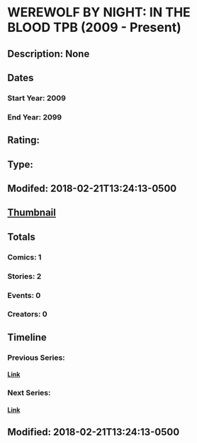 # WEREWOLF BY NIGHT: IN THE BLOOD TPB (2009 - Present)
## Description: None
## Dates
### Start Year: 2009
### End Year: 2099
## Rating: 
## Type: 
## Modifed: 2018-02-21T13:24:13-0500
## [Thumbnail](http://i.annihil.us/u/prod/marvel/i/mg/4/80/4bb4b7c2bcacd.jpg)
## Totals
### Comics: 1
### Stories: 2
### Events: 0
### Creators: 0
## Timeline
### Previous Series: 
#### [Link]()
### Next Series: 
#### [Link]()
## Modified: 2018-02-21T13:24:13-0500